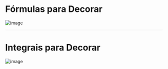 # Fórmulas para Decorar

![image](https://github.com/user-attachments/assets/f4445339-eeff-4333-8713-5f9d93cca83a)

---
# Integrais para Decorar

![image](https://github.com/user-attachments/assets/a9fec228-63ff-4a70-8b11-7f76da8aadce)
